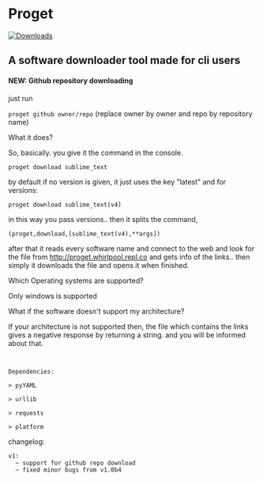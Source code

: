 # Proget

[![Downloads](https://pepy.tech/badge/proget/month)](https://pypi.org/project/proget)

## A software downloader tool made for cli users

#### NEW: Github repository downloading
just run

`proget github owner/repo`
(replace owner by owner and repo by repository name)

What it does?

  So, basically. you give it the command in the console.

  ```
  proget download sublime_text
  ```

  by default if no version is given, it just uses the key "latest" and for versions:
  
  ```
  proget download sublime_text(v4)
  ```

  in this way you pass versions..
  then it splits the command, 

  `(proget,download,[sublime_text(v4),**args])`

  after that it reads every software name
  and connect to the web and look for the file from http://proget.whirlpool.repl.co and gets info of the links..
  then simply it downloads the file and opens it when finished.

Which Operating systems are supported?
  
  Only windows is supported

What if the software doesn't support my architecture?
  
  If your architecture is not supported then, the file which contains the links gives a negative response by returning a string. and you will be informed about that.

```


Dependencies:

> pyYAML

> urllib

> requests

> platform
```

changelog:
```
v1:
  ~ support for github repo download
  ~ fixed minor bugs from v1.0b4
```

